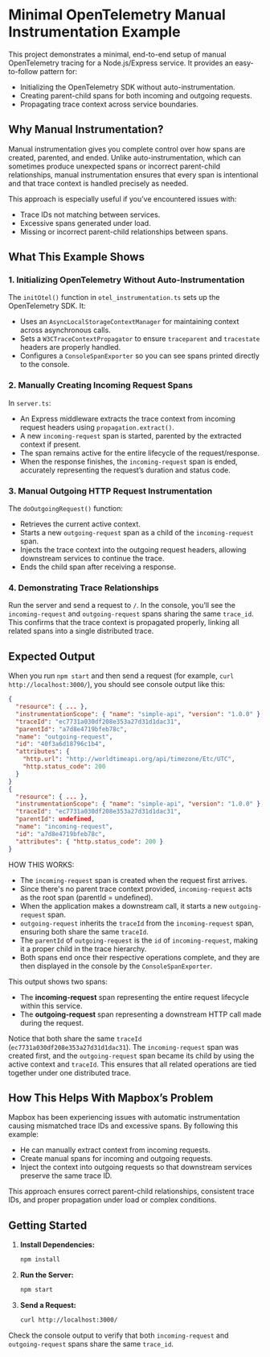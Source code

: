 
# Minimal OpenTelemetry Manual Instrumentation Example

This project demonstrates a minimal, end-to-end setup of manual OpenTelemetry tracing for a Node.js/Express service. It provides an easy-to-follow pattern for:

- Initializing the OpenTelemetry SDK without auto-instrumentation.
- Creating parent-child spans for both incoming and outgoing requests.
- Propagating trace context across service boundaries.

## Why Manual Instrumentation?

Manual instrumentation gives you complete control over how spans are created, parented, and ended. Unlike auto-instrumentation, which can sometimes produce unexpected spans or incorrect parent-child relationships, manual instrumentation ensures that every span is intentional and that trace context is handled precisely as needed.

This approach is especially useful if you’ve encountered issues with:

- Trace IDs not matching between services.
- Excessive spans generated under load.
- Missing or incorrect parent-child relationships between spans.

## What This Example Shows

### 1. Initializing OpenTelemetry Without Auto-Instrumentation

The `initOtel()` function in `otel_instrumentation.ts` sets up the OpenTelemetry SDK. It:

- Uses an `AsyncLocalStorageContextManager` for maintaining context across asynchronous calls.
- Sets a `W3CTraceContextPropagator` to ensure `traceparent` and `tracestate` headers are properly handled.
- Configures a `ConsoleSpanExporter` so you can see spans printed directly to the console.

### 2. Manually Creating Incoming Request Spans

In `server.ts`:

- An Express middleware extracts the trace context from incoming request headers using `propagation.extract()`.
- A new `incoming-request` span is started, parented by the extracted context if present.
- The span remains active for the entire lifecycle of the request/response.
- When the response finishes, the `incoming-request` span is ended, accurately representing the request’s duration and status code.

### 3. Manual Outgoing HTTP Request Instrumentation

The `doOutgoingRequest()` function:

- Retrieves the current active context.
- Starts a new `outgoing-request` span as a child of the `incoming-request` span.
- Injects the trace context into the outgoing request headers, allowing downstream services to continue the trace.
- Ends the child span after receiving a response.

### 4. Demonstrating Trace Relationships

Run the server and send a request to `/`. In the console, you’ll see the `incoming-request` and `outgoing-request` spans sharing the same `trace_id`. This confirms that the trace context is propagated properly, linking all related spans into a single distributed trace.

## Expected Output

When you run `npm start` and then send a request (for example, `curl http://localhost:3000/`), you should see console output like this:

```json
{
  "resource": { ... },
  "instrumentationScope": { "name": "simple-api", "version": "1.0.0" },
  "traceId": "ec7731a030df208e353a27d31d1dac31",
  "parentId": "a7d8e4719bfeb78c",
  "name": "outgoing-request",
  "id": "40f3a6d18796c1b4",
  "attributes": {
    "http.url": "http://worldtimeapi.org/api/timezone/Etc/UTC",
    "http.status_code": 200
  }
}
{
  "resource": { ... },
  "instrumentationScope": { "name": "simple-api", "version": "1.0.0" },
  "traceId": "ec7731a030df208e353a27d31d1dac31",
  "parentId": undefined,
  "name": "incoming-request",
  "id": "a7d8e4719bfeb78c",
  "attributes": { "http.status_code": 200 }
}
```

HOW THIS WORKS:

- The `incoming-request` span is created when the request first arrives.
- Since there's no parent trace context provided, `incoming-request` acts as the root span (parentId = undefined).
- When the application makes a downstream call, it starts a new `outgoing-request` span.
- `outgoing-request` inherits the `traceId` from the `incoming-request` span, ensuring both share the same `traceId`.
- The `parentId` of `outgoing-request` is the `id` of `incoming-request`, making it a proper child in the trace hierarchy.
- Both spans end once their respective operations complete, and they are then displayed in the console by the `ConsoleSpanExporter`.

This output shows two spans:  
- The **incoming-request** span representing the entire request lifecycle within this service.
- The **outgoing-request** span representing a downstream HTTP call made during the request.

Notice that both share the same `traceId` (`ec7731a030df208e353a27d31d1dac31`). The `incoming-request` span was created first, and the `outgoing-request` span became its child by using the active context and `traceId`. This ensures that all related operations are tied together under one distributed trace.

## How This Helps With Mapbox’s Problem

Mapbox has been experiencing issues with automatic instrumentation causing mismatched trace IDs and excessive spans. By following this example:

- He can manually extract context from incoming requests.
- Create manual spans for incoming and outgoing requests.
- Inject the context into outgoing requests so that downstream services preserve the same trace ID.

This approach ensures correct parent-child relationships, consistent trace IDs, and proper propagation under load or complex conditions.

## Getting Started

1. **Install Dependencies:**
   ```bash
   npm install
   ```

2. **Run the Server:**
   ```bash
   npm start
   ```

3. **Send a Request:**
   ```bash
   curl http://localhost:3000/
   ```

Check the console output to verify that both `incoming-request` and `outgoing-request` spans share the same `trace_id`.
